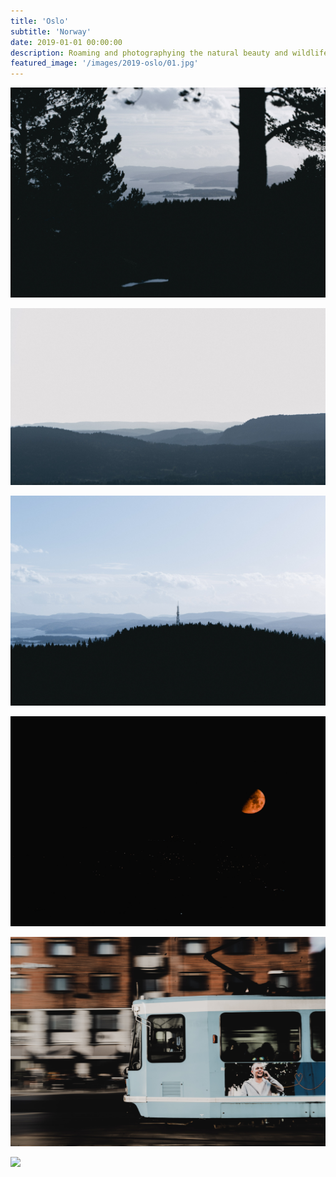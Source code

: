 ```yaml
---
title: 'Oslo'
subtitle: 'Norway'
date: 2019-01-01 00:00:00
description: Roaming and photographying the natural beauty and wildlife of Oslo Norway.
featured_image: '/images/2019-oslo/01.jpg'
---
```


![](/images/2019-oslo/01.jpg)


<!-- > “As a cowboy would say, never approach a bull from the front, a horse from the rear, or a fool from any direction.” -->


![](/images/2019-oslo/02.jpg)  

![](/images/2019-oslo/03.jpg)  

![](/images/2019-oslo/04.jpg)  

![](/images/2019-oslo/05.jpg)  

![](/images/2019-oslo/06.jpg)  

